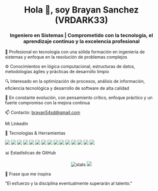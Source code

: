 
<h1 align="center">Hola 👋, soy Brayan Sanchez (VRDARK33)</h1> 
<h3 align="center">Ingeniero en Sistemas | Comprometido con la tecnología, el aprendizaje continuo y la excelencia profesional</h3>

💼 Profesional en tecnología con una sólida formación en ingeniería de sistemas y enfoque en la resolución de problemas complejos

⚙️ Conocimientos en lógica computacional, estructuras de datos, metodologías ágiles y prácticas de desarrollo limpio

🔍 Interesado en la optimización de procesos, análisis de información, eficiencia tecnológica y desarrollo de software de alta calidad

🧠 En constante evolución, con pensamiento crítico, enfoque práctico y un fuerte compromiso con la mejora continua

📫 Contacto: brayan54sd@gmail.com

Mi LinkedIn

🚀 Tecnologías & Herramientas
<p align="left"> <img src="https://img.shields.io/badge/Java-ED8B00?style=for-the-badge&logo=java&logoColor=white"/> <img src="https://img.shields.io/badge/SpringBoot-6DB33F?style=for-the-badge&logo=springboot&logoColor=white"/> <img src="https://img.shields.io/badge/C++-00599C?style=for-the-badge&logo=cplusplus&logoColor=white"/> <img src="https://img.shields.io/badge/PHP-777BB4?style=for-the-badge&logo=php&logoColor=white"/> <img src="https://img.shields.io/badge/MySQL-4479A1?style=for-the-badge&logo=mysql&logoColor=white"/> <img src="https://img.shields.io/badge/Python-3776AB?style=for-the-badge&logo=python&logoColor=white"/> <img src="https://img.shields.io/badge/Django-092E20?style=for-the-badge&logo=django&logoColor=white"/> <img src="https://img.shields.io/badge/HTML5-E34F26?style=for-the-badge&logo=html5&logoColor=white"/> <img src="https://img.shields.io/badge/CSS3-1572B6?style=for-the-badge&logo=css3&logoColor=white"/> <img src="https://img.shields.io/badge/Unity-000000?style=for-the-badge&logo=unity&logoColor=white"/> <img src="https://img.shields.io/badge/Git-F05032?style=for-the-badge&logo=git&logoColor=white"/> <img src="https://img.shields.io/badge/GitHub-181717?style=for-the-badge&logo=github&logoColor=white"/> <img src="https://img.shields.io/badge/PostgreSQL-336791?style=for-the-badge&logo=postgresql&logoColor=white"/> <img src="https://img.shields.io/badge/Linux-FCC624?style=for-the-badge&logo=linux&logoColor=black"/> <img src="https://img.shields.io/badge/Visual_Studio_Code-007ACC?style=for-the-badge&logo=visual-studio-code&logoColor=white"/> </p>

📊 Estadísticas de GitHub
<p align="center"> <img src="https://github-readme-stats.vercel.app/api?username=VRDARK33&show_icons=true&theme=tokyonight" alt="stats" /> <img src="https://github-readme-stats.vercel.app/api/top-langs/?username=VRDARK33&layout=compact&theme=tokyonight"/> </p>
📌 Frase que me inspira

"El esfuerzo y la disciplina eventualmente superarán al talento."
